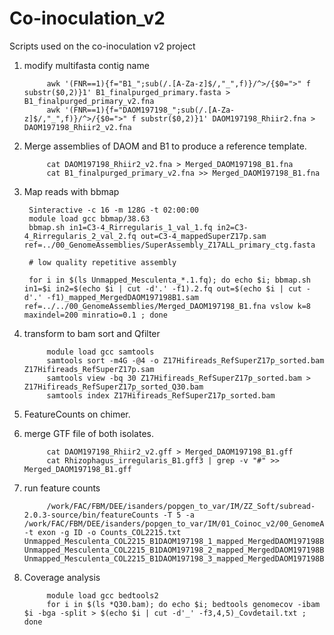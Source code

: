 # Co-inoculation_v2
Scripts used on the co-inoculation v2 project

1. modify multifasta contig name

            awk '(FNR==1){f="B1_";sub(/.[A-Za-z]$/,"_",f)}/^>/{$0=">" f substr($0,2)}1' B1_finalpurged_primary.fasta > B1_finalpurged_primary_v2.fna
            awk '(FNR==1){f="DAOM197198_";sub(/.[A-Za-z]$/,"_",f)}/^>/{$0=">" f substr($0,2)}1' DAOM197198_Rhiir2.fna > DAOM197198_Rhiir2_v2.fna

2. Merge assemblies of DAOM and B1 to produce a reference template.

            cat DAOM197198_Rhiir2_v2.fna > Merged_DAOM197198_B1.fna
            cat B1_finalpurged_primary_v2.fna >> Merged_DAOM197198_B1.fna

3. Map reads with bbmap


        Sinteractive -c 16 -m 128G -t 02:00:00
        module load gcc bbmap/38.63
        bbmap.sh in1=C3-4_Rirregularis_1_val_1.fq in2=C3-4_Rirregularis_2_val_2.fq out=C3-4_mappedSuperZ17p.sam ref=../00_GenomeAssemblies/SuperAssembly_Z17ALL_primary_ctg.fasta
        
        # low quality repetitive assembly
        
        for i in $(ls Unmapped_Mesculenta_*.1.fq); do echo $i; bbmap.sh in1=$i in2=$(echo $i | cut -d'.' -f1).2.fq out=$(echo $i | cut -d'.' -f1)_mapped_MergedDAOM197198B1.sam ref=../../00_GenomeAssemblies/Merged_DAOM197198_B1.fna vslow k=8 maxindel=200 minratio=0.1 ; done


4. transform to bam sort and Qfilter
            
            module load gcc samtools
            samtools sort -m4G -@4 -o Z17Hifireads_RefSuperZ17p_sorted.bam Z17Hifireads_RefSuperZ17p.sam
            samtools view -bq 30 Z17Hifireads_RefSuperZ17p_sorted.bam > Z17Hifireads_RefSuperZ17p_sorted_Q30.bam
            samtools index Z17Hifireads_RefSuperZ17p_sorted.bam


5. FeatureCounts on chimer.

1. merge GTF file of both isolates.

            cat DAOM197198_Rhiir2_v2.gff > Merged_DAOM197198_B1.gff
            cat Rhizophagus_irregularis_B1.gff3 | grep -v "#" >> Merged_DAOM197198_B1.gff
            
2. run feature counts 

            /work/FAC/FBM/DEE/isanders/popgen_to_var/IM/ZZ_Soft/subread-2.0.3-source/bin/featureCounts -T 5 -a /work/FAC/FBM/DEE/isanders/popgen_to_var/IM/01_Coinoc_v2/00_GenomeAssemblies/Merged_DAOM197198_B1.gff -t exon -g ID -o Counts_COL2215.txt Unmapped_Mesculenta_COL2215_B1DAOM197198_1_mapped_MergedDAOM197198B1_Sorted_Q30.bam Unmapped_Mesculenta_COL2215_B1DAOM197198_2_mapped_MergedDAOM197198B1_Sorted_Q30.bam Unmapped_Mesculenta_COL2215_B1DAOM197198_3_mapped_MergedDAOM197198B1_Sorted_Q30.bam
          

5. Coverage analysis 

            module load gcc bedtools2
            for i in $(ls *Q30.bam); do echo $i; bedtools genomecov -ibam $i -bga -split > $(echo $i | cut -d'_' -f3,4,5)_Covdetail.txt ; done
